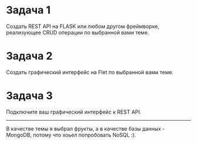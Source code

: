 # Задача 1
Создать REST API на FLASK или любом другом фреймворке, реализующее CRUD операции по выбранной вами теме.
# Задача 2
Создать графический интерфейс на Flet по выбранной вами теме.
# Задача 3
Подключите ваш графический интерфейс к REST API.
___
В качестве темы я выбрал фрукты, а в качестве базы данных - MongoDB, потому что хоьел попробовать NoSQL :).